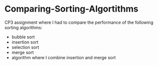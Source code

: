# Comparing-Sorting-Algortithms

CP3 assignment where I had to compare the performance of the following sorting algorithms:
  * bubble sort
  * insertion sort
  * selection sort
  * merge sort
  * algorithm where I combine insertion and merge sort 

